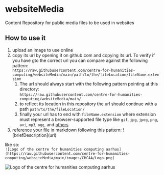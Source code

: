 # websiteMedia

Content Repository for public media files to be used in websites

## How to use it
1. upload an image to use online  
1. copy its url by opening it on github.com and copying its url. To verify if you have gto the correct url you can compare against the following pattern:  
 ```https://raw.githubusercontent.com/centre-for-humanities-computing/websiteMedia/main/path/to/the/fileLocation/fileName.extension```
    1. The url should always start with the following pattern pointing at this directory:  
```https://raw.githubusercontent.com/centre-for-humanities-computing/websiteMedia/main/```  
    1. to reflect its location in this repository the url should continue with a path 
```path/to/the/fileLocation/```   
    1. finally your url has to end with `fileName.extension` where extension must represent a browser-supported file type like `gif`, `jpg`, `jpeg`, `png`, `avi`, `mp3`, `ogg`, and [others](https://www.w3schools.com/html/html_media.asp)  
1. reference your file in markdown following this pattern: !\[briefDescription\]\(url\)

like so:  
```![Logo of the centre for humanities computing aarhus](https://raw.githubusercontent.com/centre-for-humanities-computing/websiteMedia/main/images/CHCAA/Logo.png)```

![Logo of the centre for humanities computing aarhus](https://raw.githubusercontent.com/centre-for-humanities-computing/websiteMedia/main/images/CHCAA/Logo.png)
